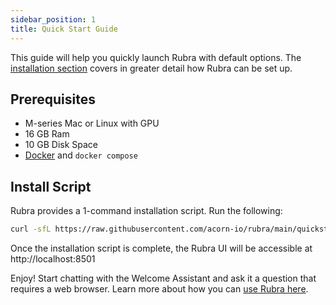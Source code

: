 ```yaml
---
sidebar_position: 1
title: Quick Start Guide
---
```


This guide will help you quickly launch Rubra with default options. The [installation section](./category/installation) covers in greater detail how Rubra can be set up.


## Prerequisites
* M-series Mac or Linux with GPU
* 16 GB Ram
* 10 GB Disk Space
* [Docker](https://docs.docker.com/get-docker/) and `docker compose`

## Install Script

Rubra provides a 1-command installation script. Run the following:

```bash
curl -sfL https://raw.githubusercontent.com/acorn-io/rubra/main/quickstart.sh | sh -s -- start
```

Once the installation script is complete, the Rubra UI will be accessible at http://localhost:8501

Enjoy! Start chatting with the Welcome Assistant and ask it a question that requires a web browser. Learn more about how you can [use Rubra here](/category/using-rubra).